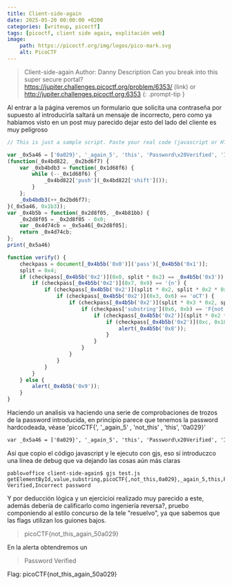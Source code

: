 ```yaml
---
title: Client-side-again
date: 2025-05-20 00:00:00 +0200
categories: [writeup, picoctf]
tags: [picoctf, client side again, explitación web]     
image:
    path: https://picoctf.org/img/logos/pico-mark.svg
    alt: PicoCTF
---
```


>Client-side-again
Author: Danny
Description
Can you break into this super secure portal? https://jupiter.challenges.picoctf.org/problem/6353/ (link) or http://jupiter.challenges.picoctf.org:6353
{: .prompt-tip }

Al entrar a la página veremos un formulario que solicita una contraseña por supuesto al introducirla saltará un mensaje de incorrecto, pero como ya habíamos visto en un post muy parecido dejar esto del lado del cliente es muy peligroso

``` javascript
// This is just a sample script. Paste your real code (javascript or HTML) here.

var _0x5a46 = ['0a029}', '_again_5', 'this', 'Password\x20Verified', 'Incorrect\x20password', 'getElementById', 'value', 'substring', 'picoCTF{', 'not_this'];
(function(_0x4bd822, _0x2bd6f7) {
    var _0xb4bdb3 = function(_0x1d68f6) {
        while (--_0x1d68f6) {
            _0x4bd822['push'](_0x4bd822['shift']());
        }
    };
    _0xb4bdb3(++_0x2bd6f7);
}(_0x5a46, 0x1b3));
var _0x4b5b = function(_0x2d8f05, _0x4b81bb) {
    _0x2d8f05 = _0x2d8f05 - 0x0;
    var _0x4d74cb = _0x5a46[_0x2d8f05];
    return _0x4d74cb;
};
print(_0x5a46)

function verify() {
    checkpass = document[_0x4b5b('0x0')]('pass')[_0x4b5b('0x1')];
    split = 0x4;
    if (checkpass[_0x4b5b('0x2')](0x0, split * 0x2) == _0x4b5b('0x3')) {
        if (checkpass[_0x4b5b('0x2')](0x7, 0x9) == '{n') {
            if (checkpass[_0x4b5b('0x2')](split * 0x2, split * 0x2 * 0x2) == _0x4b5b('0x4')) {
                if (checkpass[_0x4b5b('0x2')](0x3, 0x6) == 'oCT') {
                    if (checkpass[_0x4b5b('0x2')](split * 0x3 * 0x2, split * 0x4 * 0x2) == _0x4b5b('0x5')) {
                        if (checkpass['substring'](0x6, 0xb) == 'F{not') {
                            if (checkpass[_0x4b5b('0x2')](split * 0x2 * 0x2, split * 0x3 * 0x2) == _0x4b5b('0x6')) {
                                if (checkpass[_0x4b5b('0x2')](0xc, 0x10) == _0x4b5b('0x7')) {
                                    alert(_0x4b5b('0x8'));
                                }
                            }
                        }
                    }
                }
            }
        }
    } else {
        alert(_0x4b5b('0x9'));
    }
}
```

Haciendo un analisis va haciendo una serie de comprobaciones de trozos de la password introducida, en principio parece que tenemos 
la password hardcodeada, véase 'picoCTF{', '_again_5' , 'not_this' , 'this', '0a029}' 

``` html
var _0x5a46 = ['0a029}', '_again_5', 'this', 'Password\x20Verified', 'Incorrect\x20password', 'getElementById', 'value', 'substring', 'picoCTF{', 'not_this'];
```
Así que copio el código javascript y le ejecuto con gjs, eso sí introduczco una línea de debug que va dejando las cosas aún más claras

```
pablo☠office client-side-again$ gjs test.js
getElementById,value,substring,picoCTF{,not_this,0a029},_again_5,this,Password Verified,Incorrect password
```

Y por deducción lógica y un ejercicioi realizado muy parecido a este, además debería de calificarlo como ingeniería reversa?, pruebo componiendo al estilo concurso de la tele "resuelvo", ya que sabemos que las flags utilizan los guiones bajos.

>picoCTF{not_this_again_50a029}

En la alerta obtendremos un 
>Password Verified

Flag: picoCTF{not_this_again_50a029}